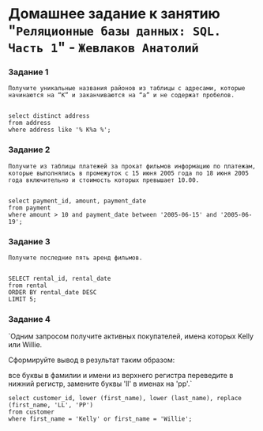 # Домашнее задание к занятию "`Реляционные базы данных: SQL. Часть 1`" - `Жевлаков Анатолий`


### Задание 1

`Получите уникальные названия районов из таблицы с адресами, которые начинаются на “K” и заканчиваются на “a” и не содержат пробелов.`


```

select distinct address
from address
where address like '% K%a %';

```

### Задание 2

`Получите из таблицы платежей за прокат фильмов информацию по платежам, которые выполнялись в промежуток с 15 июня 2005 года по 18 июня 2005 года включительно и стоимость которых превышает 10.00.`

```

select payment_id, amount, payment_date
from payment
where amount > 10 and payment_date between '2005-06-15' and '2005-06-19';

```

### Задание 3

`Получите последние пять аренд фильмов.`

```

SELECT rental_id, rental_date
from rental
ORDER BY rental_date DESC
LIMIT 5;

```


### Задание 4

`Одним запросом получите активных покупателей, имена которых Kelly или Willie.

Сформируйте вывод в результат таким образом:

все буквы в фамилии и имени из верхнего регистра переведите в нижний регистр,
замените буквы 'll' в именах на 'pp'.`


```
select customer_id, lower (first_name), lower (last_name), replace (first_name, 'LL', 'PP')
from customer
where first_name = 'Kelly' or first_name = 'Willie';
```

